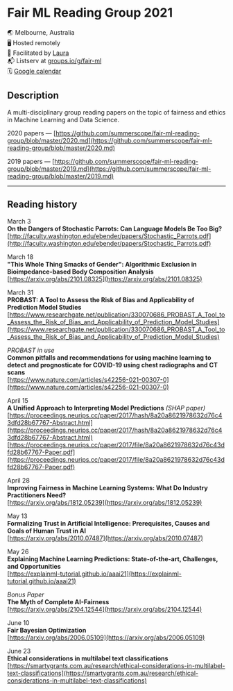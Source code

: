 # Fair ML Reading Group 2021
🌏 Melbourne, Australia  
🖥 Hosted remotely  
🤖 Facilitated by [Laura](https://twitter.com/summerscope)  
📬 Listserv at [groups.io/g/fair-ml](https://groups.io/g/fair-ml)  
🗓 [Google calendar](https://calendar.google.com/calendar?cid=MWVxa29iam90NHB0YXMzNjQxZXRvN2lkZjhAZ3JvdXAuY2FsZW5kYXIuZ29vZ2xlLmNvbQ)
 
## Description
A multi-disciplinary group reading papers on the topic of fairness and ethics in Machine Learning and Data Science. 

2020 papers — [https://github.com/summerscope/fair-ml-reading-group/blob/master/2020.md](https://github.com/summerscope/fair-ml-reading-group/blob/master/2020.md)

2019 papers — [https://github.com/summerscope/fair-ml-reading-group/blob/master/2019.md](https://github.com/summerscope/fair-ml-reading-group/blob/master/2019.md)

---
## Reading history

March 3    
**On the Dangers of Stochastic Parrots: Can Language Models Be Too Big?**  
[http://faculty.washington.edu/ebender/papers/Stochastic_Parrots.pdf](http://faculty.washington.edu/ebender/papers/Stochastic_Parrots.pdf)  
  
March 18    
**"This Whole Thing Smacks of Gender": Algorithmic Exclusion in Bioimpedance-based Body Composition Analysis**  
[https://arxiv.org/abs/2101.08325](https://arxiv.org/abs/2101.08325)  
  
March 31    
**PROBAST: A Tool to Assess the Risk of Bias and Applicability of Prediction Model Studies**  
[https://www.researchgate.net/publication/330070686_PROBAST_A_Tool_to_Assess_the_Risk_of_Bias_and_Applicability_of_Prediction_Model_Studies](https://www.researchgate.net/publication/330070686_PROBAST_A_Tool_to_Assess_the_Risk_of_Bias_and_Applicability_of_Prediction_Model_Studies)  
  
_PROBAST in use_  
**Common pitfalls and recommendations for using machine learning to detect and prognosticate for COVID-19 using chest radiographs and CT scans**  
[https://www.nature.com/articles/s42256-021-00307-0](https://www.nature.com/articles/s42256-021-00307-0)  
  
April 15    
**A Unified Approach to Interpreting Model Predictions** _(SHAP paper)_ 
[https://proceedings.neurips.cc/paper/2017/hash/8a20a8621978632d76c43dfd28b67767-Abstract.html](https://proceedings.neurips.cc/paper/2017/hash/8a20a8621978632d76c43dfd28b67767-Abstract.html)  
[https://proceedings.neurips.cc/paper/2017/file/8a20a8621978632d76c43dfd28b67767-Paper.pdf](https://proceedings.neurips.cc/paper/2017/file/8a20a8621978632d76c43dfd28b67767-Paper.pdf)  

April 28  
**Improving Fairness in Machine Learning Systems: What Do Industry Practitioners Need?**  
[https://arxiv.org/abs/1812.05239](https://arxiv.org/abs/1812.05239)  

May 13  
**Formalizing Trust in Artificial Intelligence: Prerequisites, Causes and Goals of Human Trust in AI**  
[https://arxiv.org/abs/2010.07487](https://arxiv.org/abs/2010.07487)  
  
May 26   
**Explaining Machine Learning Predictions: State-of-the-art, Challenges, and Opportunities**  
[https://explainml-tutorial.github.io/aaai21](https://explainml-tutorial.github.io/aaai21) 
  
_Bonus Paper_   
**The Myth of Complete AI-Fairness**  
[https://arxiv.org/abs/2104.12544](https://arxiv.org/abs/2104.12544)  
  
June 10  
**Fair Bayesian Optimization**   
[https://arxiv.org/abs/2006.05109](https://arxiv.org/abs/2006.05109)  

June 23  
**Ethical considerations in multilabel text classifications**  
[https://smartygrants.com.au/research/ethical-considerations-in-multilabel-text-classifications](https://smartygrants.com.au/research/ethical-considerations-in-multilabel-text-classifications)   
